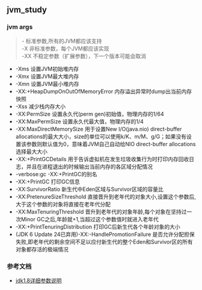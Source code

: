 ## jvm_study
### jvm args
> \- 标准参数,所有的JVM都应该支持<br>
  -X 非标准参数，每个JVM都应该实现<br>
  -XX 不稳定参数（扩展参数），下一个版本可能会取消<br>
  * -Xms 设置JVM初始堆内存
  * -Xmx 设置JVM最大堆内存
  * -Xmn 设置JVM最小堆内存
  * -XX:+HeapDumpOnOutOfMemoryError 内存溢出异常时dump出当前内存快照
  * -Xss 减少栈内存大小
  * -XX:PermSize 设置永久代(perm gen)初始值，物理内存的1/64
  * -XX:MaxPermSize 设置永久代最大值，物理内存的1/4
  * -XX:MaxDirectMemorySize 用于设置New I/O(java.nio) direct-buffer allocations的最大大小，size的单位可以使用k/K、m/M、g/G；如果没有设置该参数则默认值为0，意味着JVM自己自动给NIO direct-buffer allocations选择最大大小
  * -XX:+PrintGCDetails 用于告诉虚拟机在发生垃圾收集行为时打印内存回收日志，并且在进程退出的时候输出当前内存的各区域分配情况
  * -verbose:gc -XX:+PrintGC的别名
  * -XX:+PrintGC 打印GC信息
  * -XX:SurvivorRatio  新生代中Eden区域与Survivor区域的容量比
  * -XX:PretenureSizeThreshold  直接晋升到老年代的对象大小,设置这个参数后,大于这个参数的对象将直接在老年代分配
  * -XX:MaxTenuringThreshold  晋升到老年代的对象年龄,每个对象在坚持过一次Minor GC之后,年龄就+1,当超过这个参数值时就进入老年代
  * -XX:+PrintTenuringDistribution 打印GC后新生代各个年龄对象的大小
  * (JDK 6 Update 24已弃用)-XX:-HandlePromotionFailure 是否允许分配担保失败,即老年代的剩余空间不足以应付新生代的整个Eden和Survivor区的所有对象都存活的极端情况
  
### 参考文档
* [jdk1.8详细参数说明](https://docs.oracle.com/javase/8/docs/technotes/tools/windows/java.html)